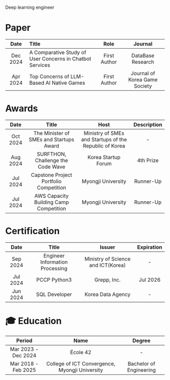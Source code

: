 Deep learning engineer

# Paper

|Date|Title|Role|Journal|
|:--:|:---|:--:|:--:|
|Dec 2024|A Comparative Study of User Concerns in Chatbot Services|First Author|DataBase Research|
|Apr 2024|Top Concerns of LLM-Based AI Native Games|First Author|Journal of Korea Game Society|

# Awards

|Date|Title|Host|Description|
|:--:|:--:|:--:|:--:|
|Oct 2024|The Minister of SMEs and Startups Award|Ministry of SMEs and Startups of the Republic of Korea|-|
|Aug 2024|SURFTHON, Challenge the Code Wave|Korea Startup Forum|4th Prize|
|Jul 2024|Capstone Project Portfolio Competition|Myongji University|Runner-Up|
|Jul 2024|AWS Capacity Building Camp Competition|Myongji University|Runner-Up|

# Certification

|Date|Title|Issuer|Expiration|
|:--:|:--:|:--:|:--:|
|Sep 2024|Engineer Information Processing|Ministry of Science and ICT(Korea)|-|
|Jul 2024|PCCP Python3|Grepp, Inc.|Jul 2026|
|Jun 2024|SQL Developer|Korea Data Agency|-|

# 🎓 Education

|Period|Name|Degree|
|:--:|:--:|:--:|
|Mar 2023 - Dec 2024| École 42 | - |
|Mar 2018 - Feb 2025| College of ICT Convergence, Myongji University | Bachelor of Engineering|

  

